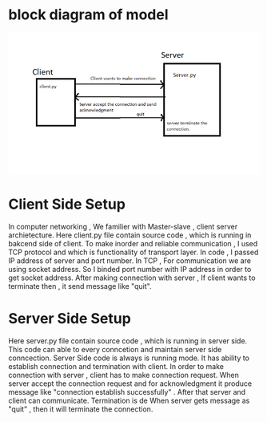 # block diagram of model
![](https://github.com/Dhruvil1632/output/blob/master/output%20images/client%20server%20archietecture.png)

# Client Side Setup
In computer networking , We familier with Master-slave , client server archietecture. Here client.py file contain source code , which is running in bakcend side of client. To make 
inorder and reliable communication , I used TCP protocol and which is functionality of transport layer. In code , I passed IP address of server and port number. In TCP , For communication
we are using socket address. So I binded port number with IP address in order to get socket address. After making connection with server , If client wants to terminate then , it send message like "quit".

# Server Side Setup
Here server.py file contain source code , which is running in server side. This code can able to every conncetion and maintain server side conncection. Server Side code is always is running mode. It has ability to establish connection and termination with client. In order to make connection with server , client has to make connection request. When server accept the connection request and for acknowledgment it produce message like "connection establish successfully" . After that server and client can communicate. Termination is de
When server gets message as "quit" , then it will terminate the connection.

